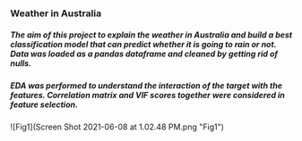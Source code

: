 ### Weather in Australia

##### The aim of this project to explain the weather in Australia and build a best classification model that can predict whether it is going to rain or not. Data was loaded as a pandas dataframe and cleaned by getting rid of nulls. 
##### EDA was performed to understand the interaction of the target with the features. Correlation matrix and VIF scores together were considered in feature selection.
![Fig1](Screen Shot 2021-06-08 at 1.02.48 PM.png "Fig1")
